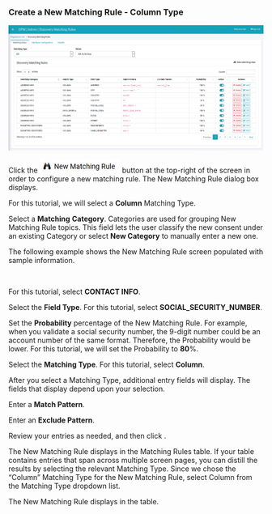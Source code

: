 ### Create a New Matching Rule - Column Type

![image](/articles/demo_project/DPM_Demo_Project/images/08_12_Discovery_RulesTab.jpg)

Click the ![image](/articles/demo_project/DPM_Demo_Project/images/ICON_NewMatchingRule.jpg) button at the top-right of the screen in order to configure a new matching rule. The New Matching Rule dialog box displays. 

For this tutorial, we will select a **Column** Matching Type. 

<NewMatchingRule>

Select a **Matching** **Category**. Categories are used for grouping New Matching Rule topics. This field lets the user classify the new consent under an existing Category or select **New Category** to manually enter a new one.

The following example shows the New Matching Rule screen populated with sample information.

<image>

For this tutorial, select **CONTACT INFO**.

<NewMatchingRule2>

Select the **Field Type**. For this tutorial, select **SOCIAL_SECURITY_NUMBER**. 

<NewMatchingRule3>

Set the **Probability** percentage of the New Matching Rule. For example, when you validate a social security number, the 9-digit number could be an account number of the same format. Therefore, the Probability would be lower. For this tutorial, we will set the Probability to **80**%. 

<NewMatchingRule4>

Select the **Matching Type**. For this tutorial, select **Column**. 

After you select a Matching Type, additional entry fields will display. The fields that display depend upon your selection. 

<NewMatchingRule5>

Enter a **Match Pattern**.

<NewMatchingRule6>

Enter an **Exclude Pattern**.

<NewMatchingRule7>

Review your entries as needed, and then click  <ICONSave>                               .

The New Matching Rule displays in the Matching Rules table. If your table contains entries that span across multiple screen pages, you can distill the results by selecting the relevant Matching Type. Since we chose the “Column” Matching Type for the New Matching Rule, select Column from the Matching Type dropdown list.

<NewMatchingRule10>

The New Matching Rule displays in the table.

<NewMatchingRule11>
